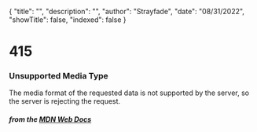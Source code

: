 {
    "title": "",
    "description": "",
    "author": "Strayfade",
    "date": "08/31/2022",
    "showTitle": false,
    "indexed": false
}
# 415
### Unsupported Media Type

The media format of the requested data is not supported by the server, so the server is rejecting the request.

#### *from the [MDN Web Docs](https://developer.mozilla.org/en-US/docs/Web/HTTP/Status)* 